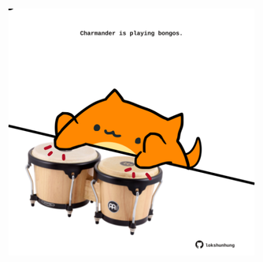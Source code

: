 <!-- built at 19/09/2025, 23:00:32 UTC -->
<p align="center">
  <img width="500" height="500" src="./ReadmeImage.svg">
</p>
